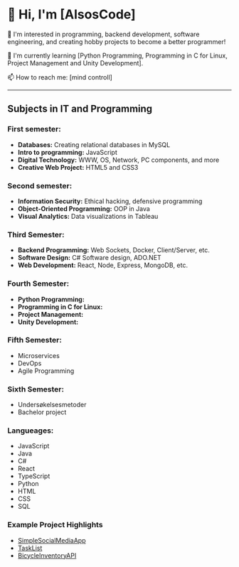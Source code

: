 # 👋 Hi, I'm [AlsosCode]

👀 I'm interested in programming, backend development, software engineering, and creating hobby projects to become a better programmer!

🌱 I'm currently learning [Python Programming, Programming in C for Linux, Project Management and Unity Development].

📫 How to reach me: [mind controll]

---

## Subjects in IT and Programming

### First semester:
- **Databases:** Creating relational databases in MySQL
- **Intro to programming:** JavaScript
- **Digital Technology:** WWW, OS, Network, PC components, and more
- **Creative Web Project:** HTML5 and CSS3

### Second semester:
- **Information Security:** Ethical hacking, defensive programming
- **Object-Oriented Programming:** OOP in Java
- **Visual Analytics:** Data visualizations in Tableau

### Third Semester:
- **Backend Programming:** Web Sockets, Docker, Client/Server, etc.
- **Software Design:** C# Software design, ADO.NET
- **Web Development:** React, Node, Express, MongoDB, etc.

### Fourth Semester:
- **Python Programming:** 
- **Programming in C for Linux:**
- **Project Management:**
- **Unity Development:**

### Fifth Semester:
- Microservices
- DevOps
- Agile Programming

### Sixth Semester:
- Undersøkelsesmetoder
- Bachelor project

### Langueages:
- JavaScript
- Java
- C#
- React
- TypeScript
- Python
- HTML
- CSS
- SQL

### Example Project Highlights
- [SimpleSocialMediaApp](https://github.com/AlsosCode/pg6301-social-media)
- [TaskList](https://github.com/AlsosCode/TaskList)
- [BicycleInventoryAPI](https://github.com/AlsosCode/bicycle-inventory-api)
